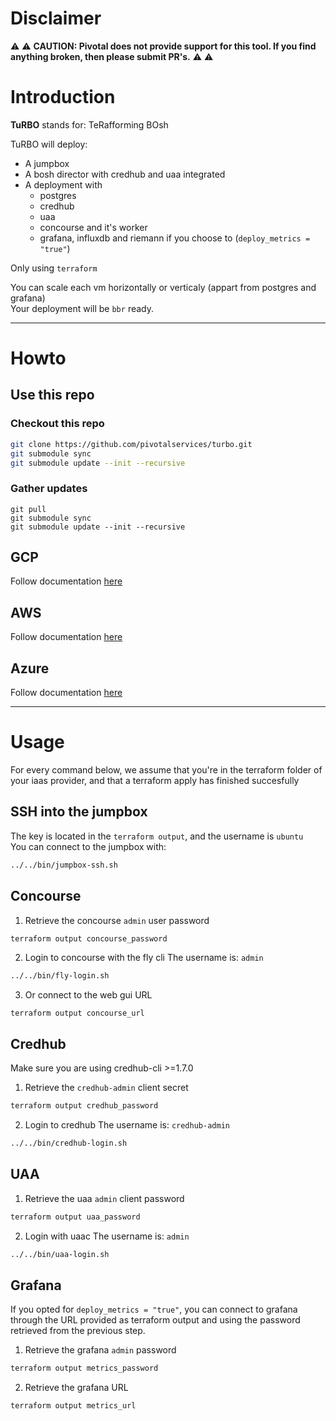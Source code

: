 # Disclaimer
:warning: :warning: **CAUTION: Pivotal does not provide support for this tool. If you find anything broken, then please submit PR's.** :warning: :warning:

# Introduction
**TuRBO** stands for: TeRafforming BOsh

TuRBO will deploy:  
* A jumpbox
* A bosh director with credhub and uaa integrated
* A deployment with
    * postgres
    * credhub
    * uaa
    * concourse and it's worker
    * grafana, influxdb and riemann if you choose to (`deploy_metrics = "true"`)

Only using `terraform`

You can scale each vm horizontally or verticaly (appart from postgres and grafana)  
Your deployment will be `bbr` ready.

---
# Howto
## Use this repo
### Checkout this repo
```sh
git clone https://github.com/pivotalservices/turbo.git
git submodule sync
git submodule update --init --recursive
```

### Gather updates
```
git pull
git submodule sync
git submodule update --init --recursive
```

## GCP
Follow documentation [here](docs/gcp/README.md)

## AWS
Follow documentation [here](docs/aws/README.md)

## Azure
Follow documentation [here](docs/azure/README.md)

---
# Usage
For every command below, we assume that you're in the terraform folder of your iaas provider, and that a terraform apply has finished succesfully
## SSH into the jumpbox
The key is located in the `terraform output`, and the username is `ubuntu`  
You can connect to the jumpbox with:
```sh
../../bin/jumpbox-ssh.sh
```

## Concourse
1. Retrieve the concourse `admin` user password
```sh
terraform output concourse_password
```

2. Login to concourse with the fly cli
The username is: `admin`    
```sh
../../bin/fly-login.sh
```

3. Or connect to the web gui URL
```
terraform output concourse_url
```

## Credhub
Make sure you are using credhub-cli >=1.7.0

1. Retrieve the `credhub-admin` client secret
```sh
terraform output credhub_password
```

2. Login to credhub
The username is: `credhub-admin`  
```sh
../../bin/credhub-login.sh
```

## UAA
1. Retrieve the uaa `admin` client password
```sh
terraform output uaa_password
```

2. Login with uaac
The username is: `admin`  
```sh
../../bin/uaa-login.sh
```

## Grafana
If you opted for `deploy_metrics = "true"`, you can connect to grafana through the URL provided as terraform output and using the password retrieved from the previous step.
1. Retrieve the grafana `admin` password
```sh
terraform output metrics_password
```

2. Retrieve the grafana URL
```sh
terraform output metrics_url
```
